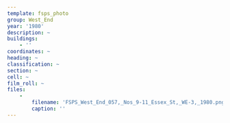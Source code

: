 ```yaml
---
template: fsps_photo
group: West_End
year: '1980'
description: ~
buildings:
    - ''
coordinates: ~
heading: ~
classification: ~
section: ~
cell: ~
film_roll: ~
files:
    -
        filename: 'FSPS_West_End_057,_Nos_9-11_Essex_St,_WE-3,_1980.png'
        caption: ''
---
```


